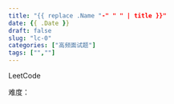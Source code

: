 ```yaml
---
title: "{{ replace .Name "-" " " | title }}"
date: {{ .Date }}
draft: false
slug: "lc-0"
categories: ["高频面试题"]
tags: ["",""]
---
```


LeetCode

难度：

<!--more-->

```cpp

```
